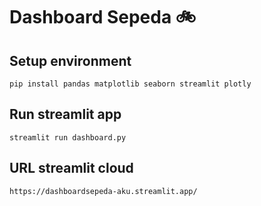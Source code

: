 # Dashboard Sepeda 🚲

## Setup environment
```
pip install pandas matplotlib seaborn streamlit plotly
```
## Run streamlit app
```
streamlit run dashboard.py
```
## URL streamlit cloud
```
https://dashboardsepeda-aku.streamlit.app/
```
